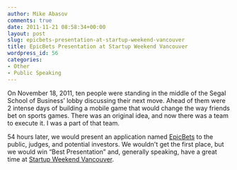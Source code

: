 ```yaml
---
author: Mike Abasov
comments: true
date: 2011-11-21 08:58:34+00:00
layout: post
slug: epicbets-presentation-at-startup-weekend-vancouver
title: EpicBets Presentation at Startup Weekend Vancouver
wordpress_id: 56
categories:
- Other
- Public Speaking
---
```


On November 18, 2011, ten people were standing in the middle of the Segal School of Business’ lobby discussing their next move. Ahead of them were 2 intense days of building a mobile game that would change the way friends bet on sports games. There was an original idea, and now there was a team to execute it. I was a part of that team.

54 hours later, we would present an application named [EpicBets](http://epicbets.me) to the public, judges, and potential investors. We wouldn't get the first place, but we would win “Best Presentation” and, generally speaking, have a great time at [Startup Weekend Vancouver](http://www.tippett.me/).
